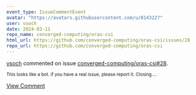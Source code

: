 ```yaml
---
event_type: IssueCommentEvent
avatar: "https://avatars.githubusercontent.com/u/814322?"
user: vsoch
date: 2024-03-11
repo_name: converged-computing/oras-csi
html_url: https://github.com/converged-computing/oras-csi/issues/28
repo_url: https://github.com/converged-computing/oras-csi
---
```


<a href='https://github.com/vsoch' target='_blank'>vsoch</a> commented on issue <a href='https://github.com/converged-computing/oras-csi/issues/28' target='_blank'>converged-computing/oras-csi#28</a>.

<small>This looks like a bot. if you have a real issue, please report it. Closing....</small>

<a href='https://github.com/converged-computing/oras-csi/issues/28' target='_blank'>View Comment</a>